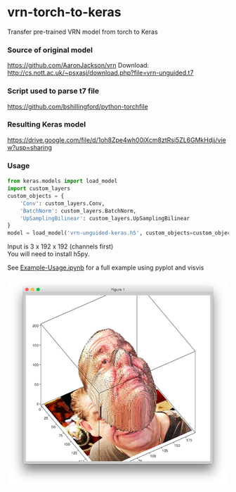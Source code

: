 # vrn-torch-to-keras
Transfer pre-trained VRN model from torch to Keras

### Source of original model
https://github.com/AaronJackson/vrn
Download: http://cs.nott.ac.uk/~psxasj/download.php?file=vrn-unguided.t7

### Script used to parse t7 file
https://github.com/bshillingford/python-torchfile

### Resulting Keras model
https://drive.google.com/file/d/1oh8Zpe4wh00iXcm8ztRsi5ZL6GMkHdjj/view?usp=sharing

### Usage
```python
from keras.models import load_model
import custom_layers
custom_objects = {
    'Conv': custom_layers.Conv,
    'BatchNorm': custom_layers.BatchNorm,
    'UpSamplingBilinear': custom_layers.UpSamplingBilinear
}
model = load_model('vrn-unguided-keras.h5', custom_objects=custom_objects)
```
Input is 3 x 192 x 192 (channels first)<br>
You will need to install h5py.

See [Example-Usage.ipynb](./Example-Usage.ipynb) for a full example using pyplot and visvis

![visvis render](screen_shot.png)

